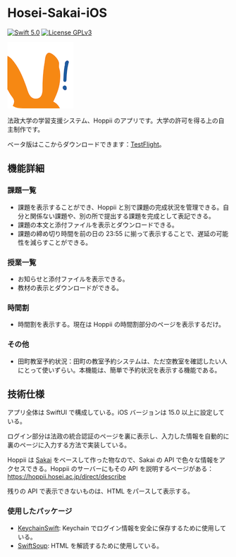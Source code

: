 # Hosei-Sakai-iOS

[![Swift 5.0](https://img.shields.io/badge/Swift-5.0-orange.svg?style=flat)](https://developer.apple.com/swift/)
[![License GPLv3](https://img.shields.io/badge/License-GPLv3-blue.svg?style=flat)](https://www.gnu.org/licenses/gpl-3.0.html)

![icon](assets/icon.png)

法政大学の学習支援システム、Hoppii のアプリです。大学の許可を得る上の自主制作です。

ベータ版はここからダウンロードできます：[TestFlight](https://testflight.apple.com/join/jkk2nFWH)。

## 機能詳細

### 課題一覧

- 課題を表示することができ、Hoppii と別で課題の完成状況を管理できる。自分と関係ない課題や、別の所で提出する課題を完成として表記できる。
- 課題の本文と添付ファイルを表示とダウンロードできる。
- 課題の締め切り時間を前の日の 23:55 に揃って表示することで、遅延の可能性を減らすことができる。

### 授業一覧

- お知らせと添付ファイルを表示できる。
- 教材の表示とダウンロードができる。

### 時間割

- 時間割を表示する。現在は Hoppii の時間割部分のページを表示するだけ。

### その他

- 田町教室予約状況：田町の教室予約システムは、ただ空教室を確認したい人にとって使いずらい。本機能は、簡単で予約状況を表示する機能である。

## 技術仕様

アプリ全体は SwiftUI で構成している。iOS バージョンは 15.0 以上に設定している。

ログイン部分は法政の統合認証のページを裏に表示し、入力した情報を自動的に裏のページに入力する方法で実装している。

Hoppii は [Sakai](https://www.sakailms.org) をベースして作った物なので、Sakai の API で色々な情報をアクセスできる。Hoppii のサーバーにもその API を説明するページがある：https://hoppii.hosei.ac.jp/direct/describe

残りの API で表示できないものは、HTML をパースして表示する。

### 使用したパッケージ

- [KeychainSwift](https://github.com/evgenyneu/keychain-swift): Keychain でログイン情報を安全に保存するために使用している。
- [SwiftSoup](https://github.com/scinfu/SwiftSoup): HTML を解読するために使用している。 